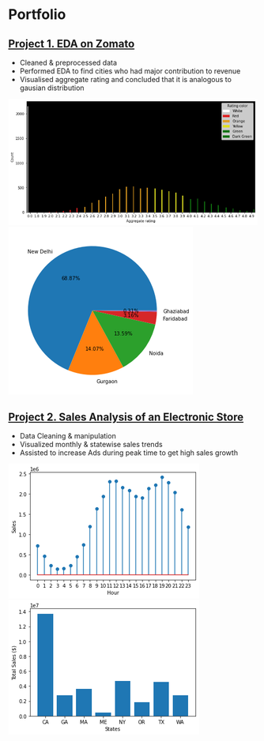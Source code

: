# Portfolio

## [Project 1. EDA on Zomato](https://github.com/paramshah31/zomato-analysis)
* Cleaned & preprocessed data
* Performed EDA to find cities who had major contribution to revenue
* Visualised aggregate rating and concluded that it is analogous to gausian distribution

![](/images/bold.png)
![](/images/statewise.png)

## [Project 2. Sales Analysis of an Electronic Store](https://github.com/paramshah31/sales-analysis)
* Data Cleaning & manipulation
* Visualized monthly & statewise sales trends
* Assisted to increase Ads during peak time to get high sales growth

![](/images/ads.png)
![](/images/statewise%20sales.png)
